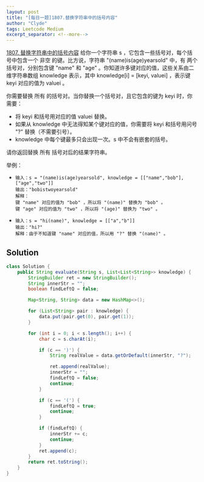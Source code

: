 ```yaml
---
layout: post
title: "[每日一题]1807.替换字符串中的括号内容"
author: "Clyde"
tags: Leetcode Medium
excerpt_separator: <!--more-->
---
```


[1807. 替换字符串中的括号内容](https://leetcode.cn/problems/evaluate-the-bracket-pairs-of-a-string/)    给你一个字符串 s ，它包含一些括号对，每个括号中包含一个 非空 的键。比方说，字符串 "(name)is(age)yearsold" 中，有 两个 括号对，分别包含键 "name" 和 "age" 。<!--more-->你知道许多键对应的值，这些关系由二维字符串数组 knowledge 表示，其中 knowledge[i] = [keyi, valuei] ，表示键 keyi 对应的值为 valuei 。

你需要替换 所有 的括号对。当你替换一个括号对，且它包含的键为 keyi 时，你需要：

- 将 keyi 和括号用对应的值 valuei 替换。
- 如果从 knowledge 中无法得知某个键对应的值，你需要将 keyi 和括号用问号 "?" 替换（不需要引号）。
- knowledge 中每个键最多只会出现一次。s 中不会有嵌套的括号。

请你返回替换 所有 括号对后的结果字符串。

举例：

- ```
  输入：s = "(name)is(age)yearsold", knowledge = [["name","bob"],["age","two"]]
  输出："bobistwoyearsold"
  解释：
  键 "name" 对应的值为 "bob" ，所以将 "(name)" 替换为 "bob" 。
  键 "age" 对应的值为 "two" ，所以将 "(age)" 替换为 "two" 。
  ```
  
- ```
  输入：s = "hi(name)", knowledge = [["a","b"]]
  输出："hi?"
  解释：由于不知道键 "name" 对应的值，所以用 "?" 替换 "(name)" 。
  ```

## Solution 

```java
class Solution {
    public String evaluate(String s, List<List<String>> knowledge) {
        StringBuilder ret = new StringBuilder();
        String innerStr = "";
        boolean findLeftQ = false;

        Map<String, String> data = new HashMap<>();

        for (List<String> pair : knowledge) {
            data.put(pair.get(0), pair.get(1));
        }

        for (int i = 0; i < s.length(); i++) {
            char c = s.charAt(i);

            if (c == ')') {
                String realValue = data.getOrDefault(innerStr, "?");

                ret.append(realValue);
                innerStr = "";
                findLeftQ = false;
                continue;
            }

            if (c == '(') {
                findLeftQ = true;
                continue;
            }

            if (findLeftQ) {
                innerStr += c;
                continue;
            }
            ret.append(c);
        }
        return ret.toString();
    }
}
```
